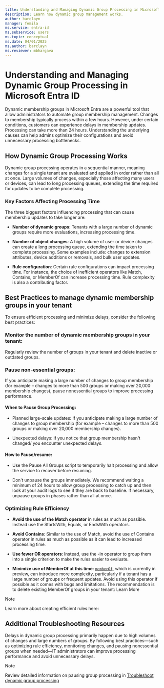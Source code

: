 ```yaml
---
title: Understanding and Managing Dynamic Group Processing in Microsoft Entra ID
description: Learn how dynamic group management works. 
author: barclayn
manager: femila
ms.service: entra-id
ms.subservice: users
ms.topic: conceptual
ms.date: 04/01/2025
ms.author: barclayn
ms.reviewer: mbhargava
---
```


# Understanding and Managing Dynamic Group Processing  in Microsoft Entra ID

Dynamic membership groups in Microsoft Entra are a powerful tool that allow administrators to automate group membership management. Changes to membership typically process within a few hours. However, under certain conditions, customers can experience delays in membership updates. Processing can take more than 24 hours. Understanding the underlying causes can help admins optimize their configurations and avoid unnecessary processing bottlenecks. 

## How Dynamic Group Processing Works 

Dynamic group processing operates in a sequential manner, meaning changes for a single tenant are evaluated and applied in order rather than all at once. Large volumes of changes, especially those affecting many users or devices, can lead to long processing queues, extending the time required for updates to be complete processing.   

### Key Factors Affecting Processing Time

The three biggest factors influencing processing that can cause membership updates to take longer are: 

- **Number of dynamic groups**: Tenants with a large number of dynamic groups require more evaluations, increasing processing time. 

- **Number of object changes**: A high volume of user or device changes can create a long processing queue, extending the time taken to complete processing. Some examples include: changes to extension attributes, device additions or removals, and bulk user updates. 

- **Rule configuration**: Certain rule configurations can impact processing time. For instance, the choice of inefficient operators like Match, Contains, or MemberOf can increase processing time. Rule complexity is also a contributing factor.  

## Best Practices to manage dynamic membership groups in your tenant 

To ensure efficient processing and minimize delays, consider the following best practices: 

### **Monitor the number of dynamic membership groups in your tenant**:

Regularly review the number of groups in your tenant and delete inactive or outdated groups.

### **Pause non-essential groups**: 

If you anticipate making a large number of changes to group membership (for example – changes to more than 500 groups or making over 20,000 membership changes), pause nonessential groups to improve processing performance.

#### When to Pause Group Processing: 

- Planned large-scale updates: If you anticipate making a large number of changes to group membership (for example – changes to more than 500 groups or making over 20,000 membership changes). 

- Unexpected delays:  if you notice that group membership hasn't changed/ you encounter unexpected delays.  

#### How to Pause/resume:  

- Use the Pause All Groups script to temporarily halt processing and allow the service to recover before resuming. 

- Don't unpause the groups immediately. We recommend waiting a minimum of 24 hours to allow group processing to catch up and then look at your audit logs to see if they are back to baseline. If necessary, unpause groups in phases rather than all at once. 

### Optimizing Rule Efficiency 

- **Avoid the use of the Match operator** in rules as much as possible. Instead use the StartsWith, Equals, or EndsWith operators.  

- **Avoid Contains**: Similar to the use of Match, avoid the use of Contains operator in rules as much as possible as it can lead to increased processing time.  

- **Use fewer OR operators**: Instead, use the -in operator to group them into a single criterion to make the rules easier to evaluate.  

- **Minimize use of MemberOf at this time**: [```memberOf```](groups-dynamic-rule-member-of.md), which is currently in preview, can introduce more complexity, particularly if a tenant has a large number of groups or frequent updates. Avoid using this operator if possible as it comes with bugs and limitations. The recommendation is to delete existing MemberOf groups in your tenant: Learn More 

>[!NOTE]
> Learn more about creating efficient rules here: [](groups-dynamic-rule-more-efficient.md)



## Additional Troubleshooting Resources 

Delays in dynamic group processing primarily happen due to high volumes of changes and large numbers of groups. By following best practices—such as optimizing rule efficiency, monitoring changes, and pausing nonessential groups when needed—IT administrators can improve processing performance and avoid unnecessary delays.  

>[!NOTE]
> Review detailed information on pausing group processing in [Troubleshoot dynamic group processing](/troubleshoot/entra/entra-id/dir-dmns-obj/troubleshoot-dynamic-groups.md)
